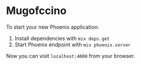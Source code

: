# Mugofccino

To start your new Phoenix application:

1. Install dependencies with `mix deps.get`
2. Start Phoenix endpoint with `mix phoenix.server`

Now you can visit `localhost:4000` from your browser.
